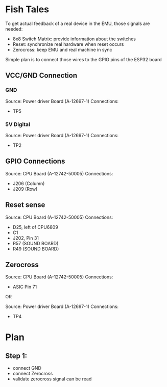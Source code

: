# Fish Tales

To get actual feedback of a real device in the EMU, those signals are needed:
- 8x8 Switch Matrix: provide information about the switches
- Reset: synchronize real hardware when reset occurs
- Zerocross: keep EMU and real machine in sync

Simple plan is to connect those wires to the GPIO pins of the ESP32 board

## VCC/GND Connection

### GND

Source: Power driver Board (A-12697-1)
Connections:
- TP5

### 5V Digital

Source: Power driver Board (A-12697-1)
Connections:
- TP2

## GPIO Connections

Source: CPU Board (A-12742-50005)
Connections:
- J206 (Column)
- J209 (Row)

## Reset sense

Source: CPU Board (A-12742-50005)
Connections:
- D25, left of CPU6809
- C1
- J202, Pin 31
- R57 (SOUND BOARD)
- R49 (SOUND BOARD)

## Zerocross

Source: CPU Board (A-12742-50005)
Connections:
- ASIC Pin 71

OR

Source: Power driver Board (A-12697-1)
Connections:
- TP4

# Plan

## Step 1:

- connect GND
- connect Zerocross
- validate zerocross signal can be read